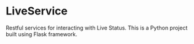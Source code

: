 # LiveService
Restful services for interacting with Live Status.
This is a Python project built using Flask framework.